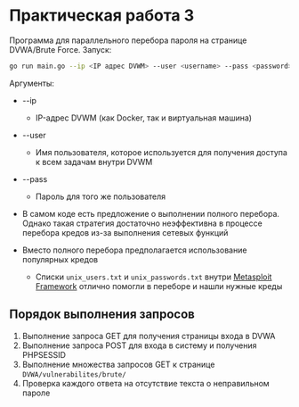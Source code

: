 # Практическая работа 3
Программа для параллельного перебора пароля на странице DVWA/Brute Force. 
Запуск: 
```bash
go run main.go --ip <IP адрес DVWM> --user <username> --pass <password>
```
Аргументы:
+ --ip
  + IP-адрес DVWM (как Docker, так и виртуальная машина)
+ --user
  + Имя пользователя, которое используется для получения доступа к всем задачам внутри DVWM
+ --pass
  + Пароль для того же пользователя


+ В самом коде есть предложение о выполнении полного перебора. Однако такая стратегия достаточно неэффективна в процессе перебора кредов из-за выполнения сетевых функций
+ Вместо полного перебора предполагается использование популярных кредов
  + Списки `unix_users.txt` и `unix_passwords.txt` внутри [Metasploit Framework](https://github.com/rapid7/metasploit-framework) отлично помогли в переборе и нашли нужные креды



## Порядок выполнения запросов
1. Выполнение запроса GET для получения страницы входа в DVWA
2. Выполнение запроса POST для входа в систему и получения PHPSESSID
3. Выполнение множества запросов GET к странице `DVWA/vulnerabilites/brute/`
4. Проверка каждого ответа на отсутствие текста о неправильном пароле
